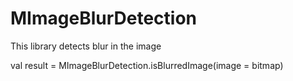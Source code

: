 # MImageBlurDetection

This library detects blur in the image


val result = MImageBlurDetection.isBlurredImage(image = bitmap)
